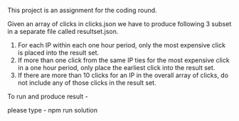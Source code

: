 This project is an assignment for the coding round.

Given an array of clicks in clicks.json we have to produce following 3 subset in a separate file called resultset.json.

1. For each IP within each one hour period, only the most expensive click is placed into the result set.
2. If more than one click from the same IP ties for the most expensive click in a one hour period, only place the earliest click into the result set.
3. If there are more than 10 clicks for an IP in the overall array of clicks, do not include any of those clicks in the result set.

To run and produce result - 

please type - npm run solution